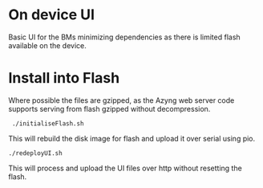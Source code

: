 # On device UI

Basic UI for the BMs minimizing dependencies as there is limited flash available on the device.

# Install into Flash

Where possible the files are gzipped, as the Azyng web server code supports serving from flash gzipped without decompression.

     ./initialiseFlash.sh

This will rebuild the disk image for flash and upload it over serial using pio.

    ./redeployUI.sh

This will process and upload the UI files over http without resetting the flash.

